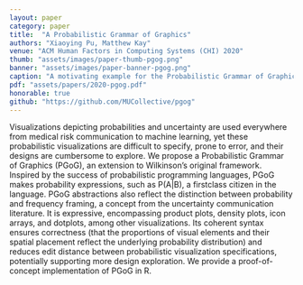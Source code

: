 ```yaml
---
layout: paper
category: paper
title:  "A Probabilistic Grammar of Graphics"
authors: "Xiaoying Pu, Matthew Kay"
venue: "ACM Human Factors in Computing Systems (CHI) 2020"
thumb: "assets/images/paper-thumb-pgog.png"
banner: "assets/images/paper-banner-pgog.png"
caption: "A motivating example for the Probabilistic Grammar of Graphics with the mtcars dataset. a) In base ggplot2, naively introducing the variable cyl creates partition of the density plot disproportional to the true cyl counts. b) In base ggplot2, normalizing the colored regions by hacking internal variables (density * n) creates a correct stacked density plot. c) PGoG generates the correct density plot using syntax closer to users’ statistical language, in terms of probability expressions."
pdf: "assets/papers/2020-pgog.pdf"
honorable: true
github: "https://github.com/MUCollective/pgog"
---
```


<!-- abstract -->
<p>Visualizations depicting probabilities and uncertainty are used everywhere from medical risk communication to machine learning, yet these probabilistic visualizations are difficult to specify, prone to error, and their designs are cumbersome to explore. We propose a Probabilistic Grammar of Graphics (PGoG), an extension to Wilkinson’s original framework. Inspired by the success of probabilistic programming languages, PGoG makes probability expressions, such as P(A|B), a firstclass citizen in the language. PGoG abstractions also reflect the distinction between probability and frequency framing, a concept from the uncertainty communication literature. It is expressive, encompassing product plots, density plots, icon arrays, and dotplots, among other visualizations. Its coherent syntax ensures correctness (that the proportions of visual elements and their spatial placement reflect the underlying probability distribution) and reduces edit distance between probabilistic visualization specifications, potentially supporting more design exploration. We provide a proof-of-concept implementation of PGoG in R. </p>

